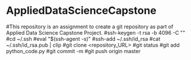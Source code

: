 # AppliedDataScienceCapstone
#This repository is an assignment to create a git repository as part of Applied Data Science Capstone Project.
#ssh-keygen -t rsa -b 4096 -C "<your email address>"
#cd ~/.ssh
#eval "$(ssh-agent -s)"
#ssh-add ~/.ssh/id_rsa
#cat ~/.ssh/id_rsa.pub | clip
#git clone <repository_URL>
#git status
#git add python_code.py
#git commit -m <message>
#git push origin master

